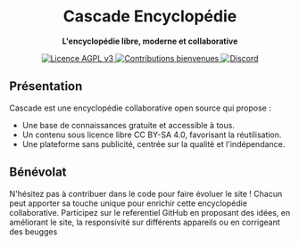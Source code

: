 <h1 align="center">Cascade Encyclopédie</h1>

<p align="center">
  <strong>L'encyclopédie libre, moderne et collaborative</strong>
</p>

<p align="center">
  <a href="https://github.com/cascade-encyclopedie/cascade/blob/main/LICENSE">
    <img src="https://img.shields.io/badge/Licence-AGPL%20v3-blue" alt="Licence AGPL v3" />
  </a>
  <a href="https://github.com/cascade-encyclopedie/cascade/issues">
    <img src="https://img.shields.io/badge/Contributions-Bienvenues-green" alt="Contributions bienvenues" />
  </a>
  <a href="INSERER_LIEN_DISCORD_VALIDE">
    <img src="https://img.shields.io/badge/Rejoignez-nous%20sur%20Discord-7289DA" alt="Discord" />
  </a>
</p>

## Présentation

Cascade est une encyclopédie collaborative open source qui propose :  
- Une base de connaissances gratuite et accessible à tous.  
- Un contenu sous licence libre CC BY-SA 4.0, favorisant la réutilisation.  
- Une plateforme sans publicité, centrée sur la qualité et l'indépendance.

## Bénévolat

N'hésitez pas à contribuer dans le code pour faire évoluer le site ! Chacun peut apporter sa touche unique pour enrichir cette encyclopédie collaborative. Participez sur le referentiel GitHub en proposant des idées, en améliorant le site, la responsivité sur différents appareils ou en corrigeant des beugges